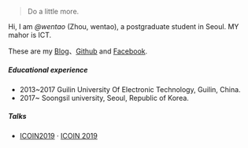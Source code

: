 

> Do a little more.


Hi, I am *@wentao* (Zhou, wentao), a postgraduate student in Seoul. MY mahor is ICT. 

These are my [Blog](https://wentaozhou.cn)、[Github](http://github.com/zhouwt612) and [Facebook](https://www.facebook.com/zhouwentao612).

##### Educational experience
- 2013~2017 Guilin University Of Electronic Technology, Guilin, China.
- 2017~     Soongsil university, Seoul, Republic of Korea.


##### Talks

- [ICOIN2019][1] · [ICOIN 2019](http://http://icoin.org)




[1]: //wentaozhou.cn/icoin2019




